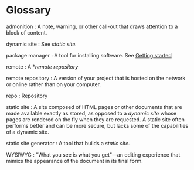# Glossary

admonition
:   A note, warning, or other call-out that draws attention to a block of content.

dynamic site
:   See *static site.*

package manager
:   A tool for installing software. See [Getting started](../../getting-started/)

remote
:   A **remote repository*

remote repository
:   A version of your project that is hosted on the network or online rather than on your computer.

repo
:   Repository

static site
:   A site composed of HTML pages or other documents that are made available exactly as stored, as opposed to a *dynamic site* whose pages are rendered on the fly when they are requested. A static site often performs better and can be more secure, but lacks some of the capabilities of a dynamic site.

static site generator
:   A tool that builds a *static site.* 

WYSIWYG
:   "What you see is what you get"&mdash;an editing experience that mimics the appearance of the document in its final form.


